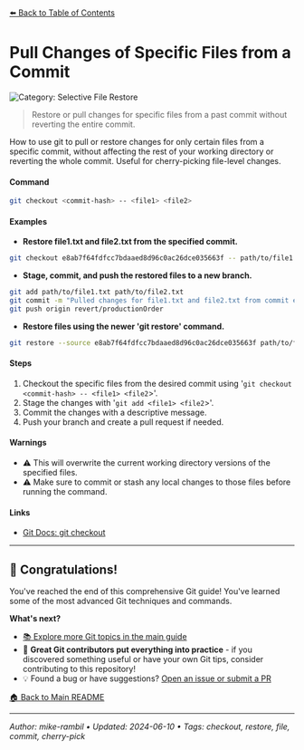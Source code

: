 [⬅️ Back to Table of Contents](../README.md#pull-changes-of-specific-files-from-a-commit)

# Pull Changes of Specific Files from a Commit


![Category: Selective File Restore](https://img.shields.io/badge/Category-Selective%20File%20Restore-blue)
> Restore or pull changes for specific files from a past commit without reverting the entire commit.

How to use git to pull or restore changes for only certain files from a specific commit, without affecting the rest of your working directory or reverting the whole commit. Useful for cherry-picking file-level changes.


#### Command
```sh
git checkout <commit-hash> -- <file1> <file2>
```

#### Examples
- **Restore file1.txt and file2.txt from the specified commit.** 

 ```sh
git checkout e8ab7f64fdfcc7bdaaed8d96c0ac26dce035663f -- path/to/file1.txt path/to/file2.txt 
 ```
- **Stage, commit, and push the restored files to a new branch.** 

 ```sh
git add path/to/file1.txt path/to/file2.txt
git commit -m "Pulled changes for file1.txt and file2.txt from commit e8ab7f64"
git push origin revert/productionOrder 
 ```
- **Restore files using the newer 'git restore' command.** 

 ```sh
git restore --source e8ab7f64fdfcc7bdaaed8d96c0ac26dce035663f path/to/file1.txt path/to/file2.txt 
 ```


#### Steps
1. Checkout the specific files from the desired commit using '`git checkout <commit-hash> -- <file1> <file2`>'.
2. Stage the changes with '`git add <file1> <file2`>'.
3. Commit the changes with a descriptive message.
4. Push your branch and create a pull request if needed.


#### Warnings
- ⚠️ This will overwrite the current working directory versions of the specified files.
- ⚠️ Make sure to commit or stash any local changes to those files before running the command.


#### Links
- [Git Docs: git checkout](https://git-scm.com/docs/git-checkout)


---

## 🎉 Congratulations!

You've reached the end of this comprehensive Git guide! You've learned some of the most advanced Git techniques and commands.

**What's next?**
- [📚 Explore more Git topics in the main guide](../README.md)
- 🚀 **Great Git contributors put everything into practice** - if you discovered something useful or have your own Git tips, consider contributing to this repository!
- 💡 Found a bug or have suggestions? [Open an issue or submit a PR](../README.md#contributors--credits)

[🏠 Back to Main README](../README.md)

---

_Author: mike-rambil • Updated: 2024-06-10 • Tags: checkout, restore, file, commit, cherry-pick_
